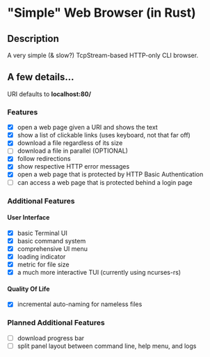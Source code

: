 # "Simple" Web Browser (in Rust)

## Description
A very simple (& slow?) TcpStream-based HTTP-only CLI browser.

## A few details...
URI defaults to **localhost:80/**

### Features
- [x] open a web page given a URI and shows the text
- [x] show a list of clickable links (uses keyboard, not that far off)
- [x] download a file regardless of its size
- [ ] download a file in parallel (OPTIONAL)
- [x] follow redirections
- [x] show respective HTTP error messages
- [x] open a web page that is protected by HTTP Basic Authentication
- [ ] can access a web page that is protected behind a login page

### Additional Features
#### User Interface
- [x] basic Terminal UI
- [x] basic command system
- [x] comprehensive UI menu
- [x] loading indicator
- [x] metric for file size
- [x] a much more interactive TUI (currently using ncurses-rs)

#### Quality Of Life
- [x] incremental auto-naming for nameless files

### Planned Additional Features
- [ ] download progress bar
- [ ] split panel layout between command line, help menu, and logs
